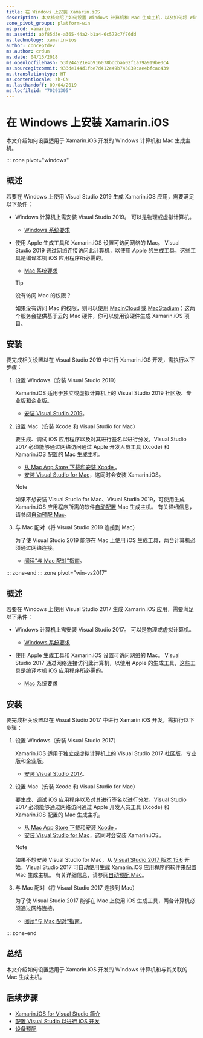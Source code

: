 ```yaml
---
title: 在 Windows 上安装 Xamarin.iOS
description: 本文档介绍了如何设置 Windows 计算机和 Mac 生成主机，以及如何将 Windows 与 Mac 配对，以便进行 Xamarin.iOS 开发。
zone_pivot_groups: platform-win
ms.prod: xamarin
ms.assetid: abf85d3e-a365-44a2-b1a4-6c572c7f76dd
ms.technology: xamarin-ios
author: conceptdev
ms.author: crdun
ms.date: 04/16/2018
ms.openlocfilehash: 53f244521e4b916078bdcbaa02f1a79a919be0c4
ms.sourcegitcommit: 933de144d1fbe7d412e49b743839cae4bfcac439
ms.translationtype: HT
ms.contentlocale: zh-CN
ms.lasthandoff: 09/04/2019
ms.locfileid: "70291305"
---
```

# <a name="installing-xamarinios-on-windows"></a>在 Windows 上安装 Xamarin.iOS

本文介绍如何设置适用于 Xamarin.iOS 开发的 Windows 计算机和 Mac 生成主机。 

::: zone pivot="windows"

## <a name="overview"></a>概述

若要在 Windows 上使用 Visual Studio 2019 生成 Xamarin.iOS 应用，需要满足以下条件：

- Windows 计算机上需安装 Visual Studio 2019。 可以是物理或虚拟计算机。

  - [Windows 系统要求](~/cross-platform/get-started/requirements.md#windows-requirements)

- 使用 Apple 生成工具和 Xamarin.iOS 设置可访问网络的 Mac。 Visual Studio 2019 通过网络连接访问此计算机，以使用 Apple 的生成工具，这些工具是编译本机 iOS 应用程序所必需的。

  - [Mac 系统要求](~/cross-platform/get-started/requirements.md#macos-requirements)

  > [!TIP]
  > 没有访问 Mac 的权限？
  >
  > 如果没有访问 Mac 的权限，则可以使用 [MacinCloud](https://www.macincloud.com/pages/visual-studio-mac.html) 或 [MacStadium](https://www.macstadium.com/)；这两个服务会提供基于云的 Mac 硬件，你可以使用该硬件生成 Xamarin.iOS 项目。

## <a name="setup"></a>安装

要完成相关设置以在 Visual Studio 2019 中进行 Xamarin.iOS 开发，需执行以下步骤：

1. 设置 Windows（安装 Visual Studio 2019）

    Xamarin.iOS 适用于独立或虚拟计算机上的 Visual Studio 2019 社区版、专业版和企业版。

    - [安装 Visual Studio 2019](~/get-started/installation/windows.md)。

2. 设置 Mac（安装 Xcode 和 Visual Studio for Mac）

    要生成、调试 iOS 应用程序以及对其进行签名以进行分发，Visual Studio 2017 必须能够通过网络访问通过 Apple 开发人员工具 (Xcode) 和 Xamarin.iOS 配置的 Mac 生成主机。

    - [从 Mac App Store 下载和安装 Xcode ](https://itunes.apple.com/us/app/xcode/id497799835?mt=12)。
    - [安装 Visual Studio for Mac](https://docs.microsoft.com/visualstudio/mac/installation)，这同时会安装 Xamarin.iOS。

    > [!NOTE]
    > 如果不想安装 Visual Studio for Mac、Visual Studio 2019，可使用生成 Xamarin.iOS 应用程序所需的软件[自动配置](https://docs.microsoft.com/visualstudio/releasenotes/vs2017-relnotes#automatic-macos-provisioning) Mac 生成主机。
    > 有关详细信息，请参阅[自动预配 Mac](~/ios/get-started/installation/windows/connecting-to-mac/index.md#automatic-mac-provisioning)。

3. 与 Mac 配对（将 Visual Studio 2019 连接到 Mac）

    为了使 Visual Studio 2019 能够在 Mac 上使用 iOS 生成工具，两台计算机必须通过网络连接。

    - [阅读“与 Mac 配对”指南](~/ios/get-started/installation/windows/connecting-to-mac/index.md)。

::: zone-end
::: zone pivot="win-vs2017"

## <a name="overview"></a>概述

若要在 Windows 上使用 Visual Studio 2017 生成 Xamarin.iOS 应用，需要满足以下条件：

- Windows 计算机上需安装 Visual Studio 2017。 可以是物理或虚拟计算机。
  - [Windows 系统要求](~/cross-platform/get-started/requirements.md#windows-requirements)

- 使用 Apple 生成工具和 Xamarin.iOS 设置可访问网络的 Mac。 Visual Studio 2017 通过网络连接访问此计算机，以使用 Apple 的生成工具，这些工具是编译本机 iOS 应用程序所必需的。
  - [Mac 系统要求](~/cross-platform/get-started/requirements.md#macos-requirements)

## <a name="setup"></a>安装

要完成相关设置以在 Visual Studio 2017 中进行 Xamarin.iOS 开发，需执行以下步骤：

1. 设置 Windows（安装 Visual Studio 2017）

    Xamarin.iOS 适用于独立或虚拟计算机上的 Visual Studio 2017 社区版、专业版和企业版。

    - [安装 Visual Studio 2017](~/get-started/installation/windows.md)。

2. 设置 Mac（安装 Xcode 和 Visual Studio for Mac）

    要生成、调试 iOS 应用程序以及对其进行签名以进行分发，Visual Studio 2017 必须能够通过网络访问通过 Apple 开发人员工具 (Xcode) 和 Xamarin.iOS 配置的 Mac 生成主机。

    - [从 Mac App Store 下载和安装 Xcode ](https://itunes.apple.com/us/app/xcode/id497799835?mt=12)。
    - [安装 Visual Studio for Mac](https://docs.microsoft.com/visualstudio/mac/installation)，这同时会安装 Xamarin.iOS。

    > [!NOTE]
    > 如果不想安装 Visual Studio for Mac，从 [Visual Studio 2017 版本 15.6](https://docs.microsoft.com/visualstudio/releasenotes/vs2017-relnotes#automatic-macos-provisioning) 开始，Visual Studio 2017 可自动使用生成 Xamarin.iOS 应用程序的软件来配置 Mac 生成主机。 有关详细信息，请参阅[自动预配 Mac](~/ios/get-started/installation/windows/connecting-to-mac/index.md#automatic-mac-provisioning)。

3. 与 Mac 配对（将 Visual Studio 2017 连接到 Mac）

    为了使 Visual Studio 2017 能够在 Mac 上使用 iOS 生成工具，两台计算机必须通过网络连接。

    - [阅读“与 Mac 配对”指南](~/ios/get-started/installation/windows/connecting-to-mac/index.md)。

::: zone-end

## <a name="summary"></a>总结

本文介绍如何设置适用于 Xamarin.iOS 开发的 Windows 计算机和与其关联的 Mac 生成主机。

## <a name="next-steps"></a>后续步骤

- [Xamarin.iOS for Visual Studio 简介](introduction-to-xamarin-ios-for-visual-studio.md)
- [配置 Visual Studio 以进行 iOS 开发](config-options.md)
- [设备预配](~/ios/get-started/installation/device-provisioning/index.md)
